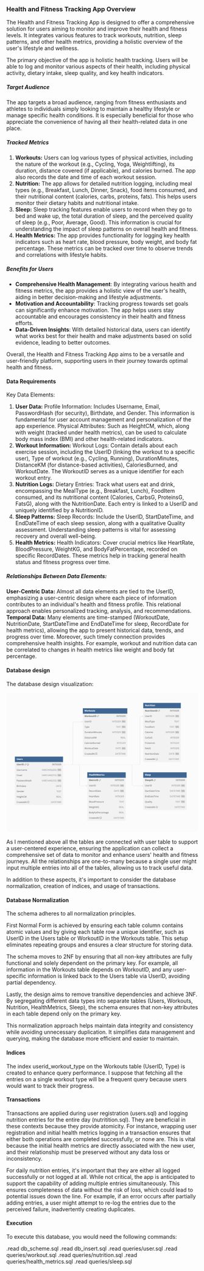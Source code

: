 ### Health and Fitness Tracking App Overview

The Health and Fitness Tracking App is designed to offer a comprehensive solution for users aiming to monitor and improve their health and fitness levels. It integrates various features to track workouts, nutrition, sleep patterns, and other health metrics, providing a holistic overview of the user's lifestyle and wellness.

The primary objective of the app is holistic health tracking. Users will be able to log and monitor various aspects of their health, including physical activity, dietary intake, sleep quality, and key health indicators.

##### Target Audience

The app targets a broad audience, ranging from fitness enthusiasts and athletes to individuals simply looking to maintain a healthy lifestyle or manage specific health conditions. It is especially beneficial for those who appreciate the convenience of having all their health-related data in one place.

##### Tracked Metrics

1. **Workouts:** Users can log various types of physical activities, including the nature of the workout (e.g., Cycling, Yoga, Weightlifting), its duration, distance covered (if applicable), and calories burned. The app also records the date and time of each workout session.
2. **Nutrition:** The app allows for detailed nutrition logging, including meal types (e.g., Breakfast, Lunch, Dinner, Snack), food items consumed, and their nutritional content (calories, carbs, proteins, fats). This helps users monitor their dietary habits and nutritional intake.
3. **Sleep:** Sleep tracking features enable users to record when they go to bed and wake up, the total duration of sleep, and the perceived quality of sleep (e.g., Poor, Average, Good). This information is crucial for understanding the impact of sleep patterns on overall health and fitness.
4. **Health Metrics:** The app provides functionality for logging key health indicators such as heart rate, blood pressure, body weight, and body fat percentage. These metrics can be tracked over time to observe trends and correlations with lifestyle habits.

##### Benefits for Users

- **Comprehensive Health Management**: By integrating various health and fitness metrics, the app provides a holistic view of the user's health, aiding in better decision-making and lifestyle adjustments.
- **Motivation and Accountability**: Tracking progress towards set goals can significantly enhance motivation. The app helps users stay accountable and encourages consistency in their health and fitness efforts.
- **Data-Driven Insights**: With detailed historical data, users can identify what works best for their health and make adjustments based on solid evidence, leading to better outcomes.

Overall, the Health and Fitness Tracking App aims to be a versatile and user-friendly platform, supporting users in their journey towards optimal health and fitness.


#### Data Requirements
Key Data Elements:
1. **User Data:**
Profile Information: Includes Username, Email, PasswordHash (for security), Birthdate, and Gender. This information is fundamental for user account management and personalization of the app experience.
Physical Attributes: Such as HeightCM, which, along with weight (tracked under health metrics), can be used to calculate body mass index (BMI) and other health-related indicators.
2. **Workout Information:**
Workout Logs: Contain details about each exercise session, including the UserID (linking the workout to a specific user), Type of workout (e.g., Cycling, Running), DurationMinutes, DistanceKM (for distance-based activities), CaloriesBurned, and WorkoutDate.
The WorkoutID serves as a unique identifier for each workout entry.
3. **Nutrition Logs:**
Dietary Entries: Track what users eat and drink, encompassing the MealType (e.g., Breakfast, Lunch), FoodItem consumed, and its nutritional content (Calories, CarbsG, ProteinsG, FatsG), along with the NutritionDate.
Each entry is linked to a UserID and uniquely identified by a NutritionID.
4. **Sleep Patterns:**
Sleep Records: Include the UserID, StartDateTime, and EndDateTime of each sleep session, along with a qualitative Quality assessment. Understanding sleep patterns is vital for assessing recovery and overall well-being.
5. **Health Metrics:**
Health Indicators: Cover crucial metrics like HeartRate, BloodPressure, WeightKG, and BodyFatPercentage, recorded on specific RecordDates. These metrics help in tracking general health status and fitness progress over time.

##### Relationships Between Data Elements:

**User-Centric Data:** Almost all data elements are tied to the UserID, emphasizing a user-centric design where each piece of information contributes to an individual's health and fitness profile. This relational approach enables personalized tracking, analysis, and recommendations.
**Temporal Data:** Many elements are time-stamped (WorkoutDate, NutritionDate, StartDateTime and EndDateTime for sleep, RecordDate for health metrics), allowing the app to present historical data, trends, and progress over time.
Moreover, such timely connection provides comprehensive health insights. For example, workout and nutrition data can be correlated to changes in health metrics like weight and body fat percentage. 

#### Database design

The database design visualization:

![Database visualization](db_scheme.png)

As I mentioned above all the tables are connected with user table to support a user-centered experience, ensuring the application can collect a comprehensive set of data to monitor and enhance users' health and fitness journeys. All the relationships are one-to-many because a single user might input multiple entries into all of the tables, allowing us to track useful data.

In addition to these aspects, it's important to consider the database normalization, creation of indices, and usage of transactions.

#### Database Normalization
The schema adheres to all normalization principles.

First Normal Form is achieved by ensuring each table column contains atomic values and by giving each table row a unique identifier, such as UserID in the Users table or WorkoutID in the Workouts table. This setup eliminates repeating groups and ensures a clear structure for storing data.

The schema moves to 2NF by ensuring that all non-key attributes are fully functional and solely dependent on the primary key. For example, all information in the Workouts table depends on WorkoutID, and any user-specific information is linked back to the Users table via UserID, avoiding partial dependency.

Lastly, the design aims to remove transitive dependencies and achieve 3NF. By segregating different data types into separate tables (Users, Workouts, Nutrition, HealthMetrics, Sleep), the schema ensures that non-key attributes in each table depend only on the primary key.

This normalization approach helps maintain data integrity and consistency while avoiding unnecessary duplication. It simplifies data management and querying, making the database more efficient and easier to maintain.

#### Indices
The index userid_workout_type on the Workouts table (UserID, Type) is created to enhance query performance. I suppose that fetching all the entries on a single workout type will be a frequent query because users would want to track their progress.

#### Transactions

Transactions are applied during user registration (users.sql) and logging nutrition entries for the entire day (nutritition.sql). They are beneficial in these contexts because they provide atomicity. For instance, wrapping user registration and initial health metrics logging in a transaction ensures that either both operations are completed successfully, or none are. This is vital because the initial health metrics are directly associated with the new user, and their relationship must be preserved without any data loss or inconsistency.

For daily nutrition entries, it's important that they are either all logged successfully or not logged at all. While not critical, the app is anticipated to support the capability of adding multiple entries simultaneously. This ensures completeness of data without the risk of loss, which could lead to potential issues down the line. For example, if an error occurs after partially adding entries, a user might attempt to re-log the entries due to the perceived failure, inadvertently creating duplicates. 


#### Execution
To execute this database, you would need the following commands:

.read db_scheme.sql
.read db_insert.sql
.read queries/user.sql
.read queries/workout.sql
.read queries/nutrition.sql
.read queries/health_metrics.sql
.read queries/sleep.sql